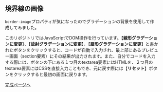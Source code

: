 ## 境界線の画像

`border-image`プロパティが気になったのでグラデーションの背景を使用して作成してみました。

このリポジトリではJavaScriptでDOM操作を行っています。【**線形グラデーションに変更**】、【**放射グラデーションに変更**】、【**扇形グラデーションに変更**】と書かれたボタンをクリックすると、コードが自動で入力され、最上部にあるプレビュー画面（section要素）にその結果が出力されます。また、自分でコードを入力する際には、ボタンの下にある１つ目のtextarea要素にはHTMLを、２つ目のtextarea要素にはCSSを直接入力こともでき、元に戻す際には【**リセット**】ボタンをクリックすると最初の画面に戻ります。


[完成ページへ](https://yscyber.github.io/border-images/ "https://yscyber.github.io/border-images/")

